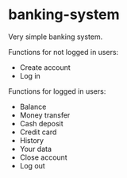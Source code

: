 # banking-system
Very simple banking system.

Functions for not logged in users:
- Create account
- Log in

Functions for logged in users:
- Balance
- Money transfer
- Cash deposit
- Credit card
- History
- Your data
- Close account
- Log out
